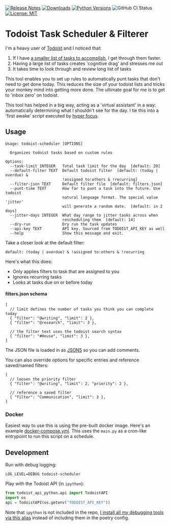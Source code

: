 [![Release Notes](https://img.shields.io/github/release/iloveitaly/todoist-scheduler)](https://github.com/iloveitaly/todoist-scheduler/releases) [![Downloads](https://static.pepy.tech/badge/todoist-scheduler/month)](https://pepy.tech/project/todoist-scheduler) [![Python Versions](https://img.shields.io/pypi/pyversions/todoist-scheduler)](https://pypi.org/project/todoist-scheduler) ![GitHub CI Status](https://github.com/iloveitaly/todoist-scheduler/actions/workflows/build_and_publish.yml/badge.svg) [![License: MIT](https://img.shields.io/badge/License-MIT-yellow.svg)](https://opensource.org/licenses/MIT)

# Todoist Task Scheduler & Filterer

I'm a heavy user of [Todoist](http://mikebian.co/todoist) and I noticed that:

1. If I have [a smaller list of tasks to accomplish](https://mikebian.co/improve-motivation-and-focus-with-small-contexts/), I get through them faster.
2. Having a large list of tasks creates 'cognitive drag' and stresses me out
3. It takes time to look through and review long list of tasks

This tool enables you to set up rules to automatically punt tasks that don't need to get done today. This reduces the size of your todoist lists and tricks your monkey mind into getting more done. The ultimate goal for me is to get to 'inbox zero' on todoist.

This tool has helped in a big way, acting as a 'virtual assistant' in a way: automatically determining what I shouldn't see for the day. I tie this into a 'first awake' script executed by [hyper focus](https://mikebian.co/hyper-focus).

## Usage

```text
Usage: todoist-scheduler [OPTIONS]

  Organizes todoist tasks based on custom rules

Options:
  --task-limit INTEGER   Total task limit for the day  [default: 20]
  --default-filter TEXT  Default todoist filter  [default: (today | overdue) &
                         !assigned to:others & !recurring]
  --filter-json TEXT     Default filter file  [default: filters.json]
  --punt-time TEXT       How far to punt a task into the future. Use todoist
                         natural language format. The special value 'jitter'
                         will generate a random date.  [default: in 2 days]
  --jitter-days INTEGER  What day range to jitter tasks across when
                         rescheduling them  [default: 14]
  --dry-run              Dry run the task updates
  --api-key TEXT         API key. Sourced from TODOIST_API_KEY as well
  --help                 Show this message and exit.
```

Take a closer look at the default filter:

```text
default: (today | overdue) & !assigned to:others & !recurring
```

Here's what this does:

* Only applies filters to task that are assigned to you
* Ignores recurring tasks
* Looks at tasks due on or before today

#### filters.json schema

```json5
[
  // limit defines the number of tasks you think you can complete today
  { "filter": "@writing", "limit": 2 },
  { "filter": "@research", "limit": 3 },

  // the filter text uses the todoist search syntax
  { "filter": "#House", "limit": 3 },
]
```

The JSON file is loaded in as [JSON5](https://json5.org) so you can add comments.

You can also override options for specific entries and reference saved/named filters:

```json5
[
  // loosen the priority filter
  { "filter": "@writing", "limit": 2, "priority": 2 },

  // reference a saved filter
  { "filter": "Communication", "limit": 3 },
]
```

### Docker

Easiest way to use this is using the pre-built docker image. Here's an example [docker-compose.yml](/docker-compose.yml). This uses the `main.py` as a cron-like entrypoint to run this script on a schedule.

## Development

Run with debug logging:

```shell
LOG_LEVEL=DEBUG todoist-scheduler
```

Play with the Todoist API (in `ipython`):

```python
from todoist_api_python.api import TodoistAPI
import os
api = TodoistAPI(os.getenv("TODOIST_API_KEY"))
```

Note that `ipython` is not included in the repo, [I install all my debugging tools via this alias](https://github.com/iloveitaly/dotfiles/blob/e41a309b0ca1f5099bc6d902d0956ba0fc997db1/.aliases#L76-L77) instead of including them in the poetry config.
